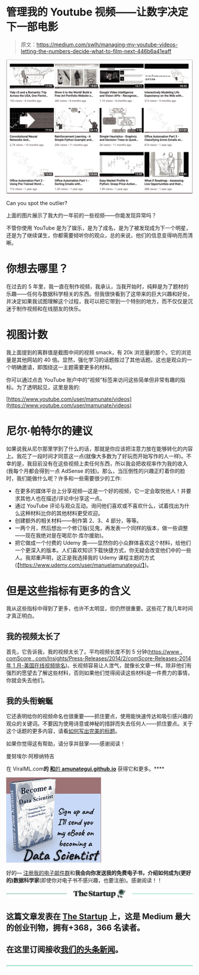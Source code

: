 # 管理我的 Youtube 视频——让数字决定下一部电影

> 原文：<https://medium.com/swlh/managing-my-youtube-videos-letting-the-numbers-decide-what-to-film-next-446b6a41eaff>

![](img/d37d1223525d4a5eac5393f3e5819227.png)

Can you spot the outlier?

上面的图片展示了我大约一年前的一些视频——你能发现异常吗？

不管你使用 YouTube 是为了娱乐，是为了成名，是为了被发现成为下一个明星，还是为了继续谋生，你都需要倾听你的观众，总的来说，他们的信息变得响亮而清晰。

# 你想去哪里？

在过去的 5 年里，我一直在制作视频，我承认，当我开始时，纯粹是为了题材的乐趣——任何与数据科学相关的东西。但我很快看到了这带来的巨大兴趣和好处，并决定如果我试图理解这个过程，我可以把它带到一个特别的地方，而不仅仅是沉迷于制作视频和在线朋友的快乐。

# 视图计数

我上面提到的离群值是截图中间的视频 smack，有 20k 浏览量的那个。它的浏览量是其他网站的 40 倍。显然，强化学习的话题胜过了其他话题。这也是观众的一个明确邀请，即围绕这一主题需要更多的材料。

你可以通过点击 YouTube 账户中的“视频”标签来访问这些简单但非常有趣的指标。为了透明起见，这里是我的:

[https://www.youtube.com/user/mamunate/videos](https://www.youtube.com/user/mamunate/videos)

# 尼尔·帕特尔的建议

如果说我从尼尔那里学到了什么的话，那就是你应该把注意力放在能够转化的内容上。我花了一段时间才同意这一点(就像大多数为了好玩而开始写作的人一样)。不幸的是，我目前没有在这些视频上卖任何东西，所以我会把收视率作为我的收入(我每个月都会得到一点 AdSense 的钱)。那么，当压倒性的兴趣正盯着你的脸时，我们能做什么呢？许多和一些需要很少的工作:

*   在更多的媒体平台上分享视频—这是一个好的视频，它一定会取悦他人！并要求其他人也在描述/评论中分享这一点。
*   通过 YouTube 评论与观众互动。询问他们喜欢或不喜欢什么，试着找出为什么这种材料比你的其他材料更受欢迎。
*   创建额外的相关材料——制作第 2、3、4 部分，等等。
*   一两个月，然后想出一个修订版(见鬼，再发表一个同样的版本，做一些调整——现在我绝对是在喝尼尔·库尔援助)。
*   把它做成一个付费的 Udemy 类——显然你的小众群体喜欢这个材料，给他们一个更深入的版本。人们喜欢知识下载快捷方式，你无疑会改变他们中的一些人。我郑重声明，这正是我选择我的 Udemy 课程主题的方式(【https://www.udemy.com/user/manuelamunategui/】)。

# 但是这些指标有更多的含义

我从这些指标中得到了更多，也许不太明显，但仍然很重要。这些花了我几年时间才真正明白。

## 我的视频太长了

首先，它告诉我，我的视频太长了。平均视频长度不到 5 分钟([https://www . comScore . com/Insights/Press-Releases/2014/2/comScore-Releases-2014 年 1 月-美国在线视频排名](https://www.comscore.com/Insights/Press-Releases/2014/2/comScore-Releases-January-2014-US-Online-Video-Rankings))。长视频容易让人泄气，就像长文章一样。除非他们有强烈的愿望去了解这些材料，否则如果他们觉得阅读这些材料是一件费力的事情，你就会失去他们。

## 我的头衔蜿蜒

它还表明给你的视频命名也很重要——抓住要点，使用能快速传达和吸引感兴趣的观众的关键词。不要因为使用诗意或神秘的措辞而失去任何人——抓住要点。关于这个话题的更多内容，请看[如何写出完美的标题](http://www.viralml.com/how-to-create-a-perfect-title)。

如果你觉得这有帮助，请分享并鼓掌——感谢阅读！

曼努埃尔·阿穆纳特吉

在 ViralML.com**的 [**和**](http://www.viralml.com/)**[的 **amunategui.github.io**](http://amunategui.github.io/) 获得它和更多。****

![](img/ccd10286601c7e2c4b258a0115637abe.png)

好的— [注册我的电子邮件群](http://amunategui.github.io/)和**我会向你发送我的免费电子书，介绍如何成为(更好的)数据科学家**(即使你对电子书不感兴趣，也要注册)。感谢阅读！！

[![](img/308a8d84fb9b2fab43d66c117fcc4bb4.png)](https://medium.com/swlh)

## 这篇文章发表在 [The Startup](https://medium.com/swlh) 上，这是 Medium 最大的创业刊物，拥有+368，366 名读者。

## 在这里订阅接收[我们的头条新闻](http://growthsupply.com/the-startup-newsletter/)。

[![](img/b0164736ea17a63403e660de5dedf91a.png)](https://medium.com/swlh)